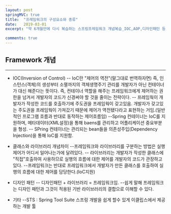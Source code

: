 ```yaml
---
layout: post
springMVC: true
title:  "프레임워크의 구성요소와 종류"
date:   2019-03-01
excerpt: "약 6개월만에 다시 복습하는 스프링프레임워크 개념복습_IOC,AOP,디자인패턴 등"

comments: true
---
```

## Framework 개념
- - -
- IOC(Inversion of Control)
-- IoC란 "제어의 역전"(말그대로 번역하자면) 즉, 인스턴스(객체)의 생성부터 소멸까지의 객체생명주기 관리를 개발자가 아닌 컨테이너가 대신 해준다는 뜻이다. 즉, 컨테이너 역할을 해주는 프레임워크에게 제어하는 권한을 넘겨서 개발자의 코드가 신경써야 할 것을 줄이는 전략이다.
-- 프레임웍이 개발자가 작성한 코드를 호출하기에 주도권을 프레임웍이 갖고있음. 개발자가 갖고있는 주도권을 프레임웍이 가져갔기 때문에 제어가 역전됐다라고 표현하는 거임.(일반적인 프로그램 흐름과 반대로 동작하는 제어흐름임)
--Spring 컨테이너는 IoC를 지원하며, 메타데이터(XML설정)을 통해 baens를 관리하고 어플리케이션 중요부분을 형성.
-- SPring 컨테이너는 관리되는 bean들을 의존성주입(Dependency Injection)을 통해 IoC를 지원함.

- 클래스와 라이브러리 개념차이
 --프레임워크와 라이브러리를 구분하는 방법은 실행제어가 어디서 일어나는가에 달려있다.
 -- 라이브러리는 개발자가 작성한 클래스에 "직접"호출하여 사용하므로 실행의 흐름에 대한 제어를 개발자의 코드가 관장하고 있다.
 --프레임워크는 반대로 프레임워크에서 개발자가 만든 클래스를 호출하여 실행의 흐름에 대한 제어를 담당한다.(IoC지원)

- 디자인 패턴
-- 디자인패턴 + 라이브러리 = 프레임워크임.
--쉽게 말해 프레임워크는 디자인 패턴과 그것이 적용된 기반 라이브러리의 결합으로 이해할 수 있다.

- 기타
--STS : Spring Tool Suite 스프링 개발을 쉽게 할수 있게 이클립스에서 제공하는 개발 툴